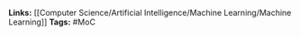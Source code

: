 **Links:** [[Computer Science/Artificial Intelligence/Machine Learning/Machine Learning]]
**Tags:** #MoC 